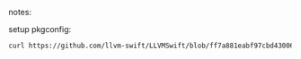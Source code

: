 notes:

setup pkgconfig:

```sh
curl https://github.com/llvm-swift/LLVMSwift/blob/ff7a881eabf97cbd43006223494850a970761533/utils/make-pkgconfig.swift | swift -
```

